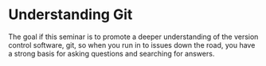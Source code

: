# Understanding Git

The goal if this seminar is to promote a deeper understanding of the version
control software, git, so when you run in to issues down the road, you have a
strong basis for asking questions and searching for answers. 

